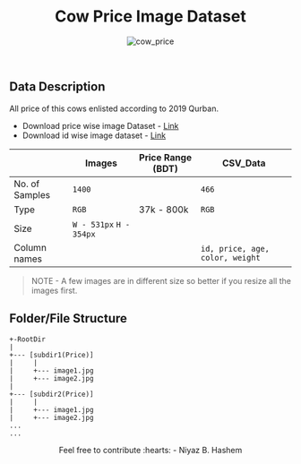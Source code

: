 
<h1 align ="center">Cow Price Image Dataset</h1>

<p align="center">
    <a>
        <img alt='cow_price' src='https://cdn2.iconfinder.com/data/icons/agriculture-business-2/512/xxx031-512.png'/>
    </a>
    <br>
</p>
<br>

## Data Description

All price of this cows enlisted according to 2019 Qurban.
- Download price wise image Dataset - [Link](https://drive.google.com/file/d/1kcwx93AlvoMcCmBpnPptIETRYo_qg8cI/view?usp=sharing)
- Download id wise image dataset - [Link](https://drive.google.com/file/d/1Arr2nlmZCt3D_ZVIPhAgX2K3Gzlv1xyU/view?usp=sharing)

|                |Images                         | Price Range (BDT)      |    CSV_Data  |
|----------------|-------------------------------|------------------------|--------------|
|No. of Samples  |`1400`                         |                        |     `466`    |
|Type            |`RGB`                          |       37k - 800k       |     `RGB`    |
|Size            |`W - 531px` `H - 354px`        |                        |              |
|Column names    |            |                        | `id, price, age, color, weight` |
> NOTE - A few images are in different size so better if you resize all the images first.


## Folder/File Structure
```
+-RootDir
|
+--- [subdir1(Price)]
|     |
|     +--- image1.jpg
|     +--- image2.jpg
|
+--- [subdir2(Price)]
|     |
|     +--- image1.jpg
|     +--- image2.jpg
...
...
```
<p align="center">
    Feel free to contribute :hearts:   -  Niyaz B. Hashem 
</p>
 
